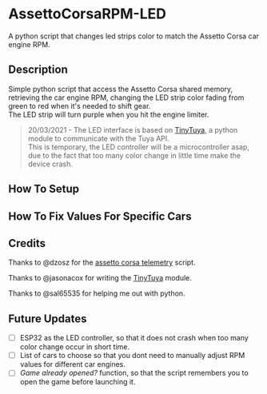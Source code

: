 # AssettoCorsaRPM-LED

A python script that changes led strips color to match the Assetto Corsa car engine RPM.

## Description

Simple python script that access the Assetto Corsa shared memory, retrieving the car engine RPM, changing the LED strip color fading from green to red when it's needed to shift gear.  
The LED strip will turn purple when you hit the engine limiter.

> 20/03/2021 - The LED interface is based on [TinyTuya](https://github.com/jasonacox/tinytuya), a python module to communicate with the Tuya API.  
> This is temporary, the LED controller will be a microcontroller asap, due to the fact that too many color change in little time make the device crash.
## How To Setup

## How To Fix Values For Specific Cars

## Credits
Thanks to @dzosz  for the [assetto corsa telemetry](https://github.com/dzosz/OpenRacingHUD/blob/master/scripts/assetto_corsa_telemetry_reader.py) script.

Thanks to @jasonacox for writing the [TinyTuya](https://github.com/jasonacox/tinytuya) module.

Thanks to @sal65535 for helping me out with python.

## Future Updates
- [ ] ESP32 as the LED controller, so that it does not crash when too many color change occur in short time.
- [ ] List of cars to choose so that you dont need to manually adjust RPM values for different car engines.
- [ ] _Game already opened?_ function, so that the script remembers you to open the game before launching it.
